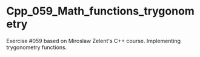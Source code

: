 # Cpp_059_Math_functions_trygonometry
Exercise #059 based on Miroslaw Zelent's C++ course.
Implementing trygonometry functions.
